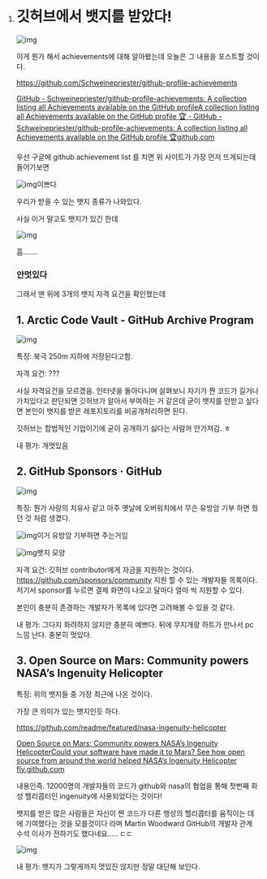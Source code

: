 1. # 깃허브에서 뱃지를 받았다!

   

   ![img](https://blog.kakaocdn.net/dn/cVgD4n/btrbVnDn8h9/1AF6GPNi3SlKdlgBtfPqak/img.png)

   이게 뭔가 해서 achievements에 대해 알아봤는데 오늘은 그 내용을 포스트할 것이다.

   

   

   https://github.com/Schweinepriester/github-profile-achievements

   [
   GitHub - Schweinepriester/github-profile-achievements: A collection listing all Achievements available on the GitHub profileA collection listing all Achievements available on the GitHub profile 🏆 - GitHub - Schweinepriester/github-profile-achievements: A collection listing all Achievements available on the GitHub profile 🏆github.com](https://github.com/Schweinepriester/github-profile-achievements)

   

   우선 구글에 github achievement list 를 치면 위 사이트가 가장 먼저 뜨게되는데 들어가보면 

   

   ![img](https://blog.kakaocdn.net/dn/csXhhY/btrbUXLJ1WL/TkpVWSM48cUAF7cc6z8fk1/img.png)이쁘다

   우리가 받을 수 있는 뱃지 종류가 나와있다.

   

   

   

   

   

   

   

   사실 이거 말고도 뱃지가 있긴 한데

   ![img](https://blog.kakaocdn.net/dn/cs2kZS/btrbN5ddahS/Xnd1hd6ChG5rjKlmUECVL0/img.png)

   흠.......

   

   ### **안멋있다**

   

   

   

   

   

   

   

   그래서 맨 위에 3개의 뱃지 자격 요건을 확인했는데

   

   

   

   ## 1. Arctic Code Vault - GitHub Archive Program

   ![img](https://blog.kakaocdn.net/dn/b9VejI/btrbP9MKuGk/nxiJP8ktlTAFuypIFv2a40/img.jpg)

   

   특징: 북극 250m 지하에 저장된다고함.

   

   자격 요건: ???

    사실 자격요건을 모르겠음. 인터넷을 돌아다니며 살펴보니 자기가 짠 코드가 길거나 가치있다고 판단되면 깃허브가 알아서 부여하는 거 같은데 굳이 뱃지를 안받고 싶다면 본인이 뱃지를 받은 레포지토리를 비공개처리하면 된다. 

   깃허브는 합법적인 기업이기에 굳이 공개하기 싫다는 사람꺼 안가져감. ㅎ

   

   내 평가: 개멋있음

   

   

   

   

   

   

   

   ## 2. GitHub Sponsors · GitHub

   ![img](https://blog.kakaocdn.net/dn/poiAM/btrbV11btt0/l8CU7bzJlryb9gcIjYnpg1/img.jpg)

   

   

   특징: 뭔가 사랑의 치유사 같고 아주 옛날에 오버워치에서 무슨 유방암 기부 하면 줬던 것 처럼 생겼다.

   ![img](https://blog.kakaocdn.net/dn/oqIUN/btrbV0Vx23D/tFPIqEqkhR3UK7kRXWHxEk/img.jpg)이거 유방암 기부하면 주는거임

   ![img](https://blog.kakaocdn.net/dn/pQjRC/btrbJcwQL0a/AEYIkrbKvTDIkE7pU08nCk/img.png)뱃지 모양

   

   

   자격 요건: 깃허브 contributor에게 자금을 지원하는 것이다. https://github.com/sponsors/community 지원 할 수 있는 개발자들 목록이다. 저기서 sponsor를 누르면 결제 화면이 나오고 달마다 얼마 씩 지원할 수 있다. 

   본인이 충분히 존경하는 개발자가 목록에 있다면 고려해볼 수 있을 것 같다.

   

   

   

   내 평가: 그다지 화려하지 않지만 충분히 예쁘다. 뒤에 무지개랑 하트가 만나서 pc 느낌 난다. 충분히 멋있다.

   

   

   

   

   ## 3. Open Source on Mars: Community powers NASA’s Ingenuity Helicopter

   특징: 위의 뱃지들 중 가장 최근에 나온 것이다. 

   가장 큰 의미가 있는 뱃지인듯 하다. 

   

   https://github.com/readme/featured/nasa-ingenuity-helicopter

   [
   Open Source on Mars: Community powers NASA’s Ingenuity HelicopterCould your software have made it to Mars? See how open source from around the world helped NASA’s Ingenuity Helicopter fly.github.com](https://github.com/readme/featured/nasa-ingenuity-helicopter)

   내용인즉. 12000명의 개발자들의 코드가 github와 nasa의 협업을 통해 첫번째 화성 헬리콥터인 ingenuity에 사용되었다는 것이다! 

   뱃지를 받은 많은 사람들은 자신이 짠 코드가 다른 행성의 헬리콥터를 움직이는 데에 기여했다는 것을 모를것이다 라며 Martin Woodward GitHub의 개발자 관계 수석 이사가 전하기도 했다네요..... ㄷㄷ

   

   ![img](https://blog.kakaocdn.net/dn/c3Sspr/btrbOIoyRuG/z6H5C18ugGlgKhIhnA6Mqk/img.png)

   내 평가: 뱃지가 그렇게까지 멋있진 않지만 정말 대단해 보인다. 